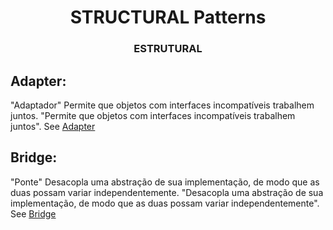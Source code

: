 <div align="center">
    <h1>STRUCTURAL Patterns</h1>
    <h3>ESTRUTURAL</h3>
</div>

## **Adapter**: 
"Adaptador" Permite que objetos com interfaces incompatíveis trabalhem juntos. "Permite que objetos com interfaces incompatíveis trabalhem juntos".
See [Adapter](01-ADAPTER/README.md) 

## **Bridge**: 
"Ponte" Desacopla uma abstração de sua implementação, de modo que as duas possam variar independentemente. "Desacopla uma abstração de sua implementação, de modo que as duas possam variar independentemente".
See [Bridge](02-BRIDGE/README.md) 